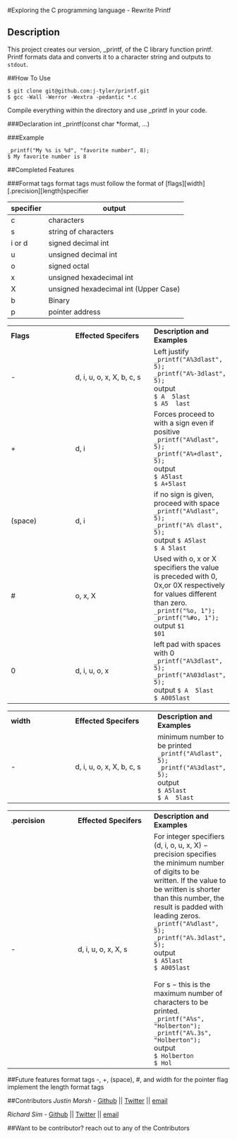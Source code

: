 #Exploring the C programming language - Rewrite Printf
## Description
This project creates our version, _printf, of the C library function printf. Printf formats data and converts it to a character string and outputs to `stdout`. 

##How To Use
```
$ git clone git@github.com:j-tyler/printf.git
$ gcc -Wall -Werror -Wextra -pedantic *.c
```
Compile everything within the directory and use _printf in your code.

###Declaration
int _printf(const char *format, ...)

###Example
```
_printf("My %s is %d", "favorite number", 8);
$ My favorite number is 8
```

##Completed Features

###Format tags
format tags must follow the format of [flags][width][.precision][length]specifier

| **specifier** | **output**                            |
|---------------|---------------------------------------|
| c             | characters                            |
| s		| string of characters                  |
| i or d        | signed decimal int                    |
| u             | unsigned decimal int                  |
| o             | signed octal                          |
| x             | unsigned hexadecimal int              |
| X             | unsigned hexadecimal int (Upper Case) |
| b             | Binary                                |
| p             | pointer address                       |


<table class="tg">
  <col width="45%">
  <col width="65%">
  <tr>
    <td><b>Flags</b></td>
    <td><b>Effected Specifers</b></td>
    <td><b>Description and Examples</b> </td>
  </tr>
  <tr>
    <td>-</td>
    <td>d, i, u, o, x, X, b, c, s</td>
    <td>
	Left justify</br>
	<code>_printf("A%3dlast", 5);</code></br>
	<code>_printf("A%-3dlast", 5);</code></br>
	output</br>
	<code>$ A  5last</code></br>
        <code>$ A5  last</code></br>
    </td>
  </tr>
  <tr>
    <td>+</td>
    <td>d, i</td>
    <td>
      Forces proceed to with a sign even if positive</br>
      <code>_printf("A%dlast", 5);</code></br>
      <code>_printf("A%+dlast", 5);</code></br>
    output</br>
      <code>$ A5last</code></br>
      <code>$ A+5last</code></br>
    </td>
  </tr>
  <tr>
    <td>(space)</td>
    <td>d, i</td>
    <td>
    if no sign is given, proceed with space
      <code>_printf("A%dlast", 5);</code></br>
      <code>_printf("A% dlast", 5);</code></br>
    output
      <code>$ A5last</code></br>
      <code>$ A 5last</code></br>
    </td>
  </tr>
  <tr>
    <td>#</td>
    <td>o, x, X </td>
    <td>
    Used with o, x or X specifiers the value is preceded with 0, 0x,or 0X respectively for values different than zero.
      <code>_printf("%o, 1");</code></br>
      <code>_printf("%#o, 1");</code></br>
    output
      <code>$1</code></br>
      <code>$01</code></br>
    </td>
  </tr>
  <tr>
    <td>0</td>
    <td>d, i, u, o, x</td>
    <td>
     left pad with spaces with 0
      <code>_printf("A%3dlast", 5);</code></br>
      <code>_printf("A%03dlast", 5);</code></br>
    output
      <code>$ A  5last</code></br>
      <code>$ A005last</code></br>
    </td>
  </tr>
</table>


<table class="tg">
  <col width="45%">
  <col width="65%">
  <tr>
    <td><b>width</b></td>
    <td><b>Effected Specifers</b></td>
    <td><b>Description and Examples</b> </td>
  </tr>
  <tr>
    <td>-</td>
    <td>d, i, u, o, x, X, b, c, s</td>
    <td>
	minimum number to be printed</br>
	<code>_printf("A%dlast", 5);</code></br>
	<code>_printf("A%3dlast", 5);</code></br>
	output</br>
	<code>$ A5last</code></br>
        <code>$ A  5last</code></br>
    </td>
  </tr>
</table>

<table class="tg">
  <col width="45%">
  <col width="65%">
  <tr>
    <td><b>.percision</b></td>
    <td><b>Effected Specifers</b></td>
    <td><b>Description and Examples</b> </td>
  </tr>
  <tr>
    <td>-</td>
    <td>d, i, u, o, x, X, s</td>
    <td>
	For integer specifiers (d, i, o, u, x, X) − precision specifies the minimum number of digits to be written. If the value to be written is shorter than this number, the result is padded with leading zeros.</br>
	<code>_printf("A%dlast", 5);</code></br>
	<code>_printf("A%.3dlast", 5);</code></br>
	output</br>
	<code>$ A5last</code></br>
        <code>$ A005last</code></br>
	</br>
	For s − this is the maximum number of characters to be printed.</br>
	<code>_printf("A%s", "Holberton");</code></br>
	<code>_printf("A%.3s", "Holberton");</code></br>
	output</br>
	<code>$ Holberton</code></br>
        <code>$ Hol</code></br>
    </td>
  </tr>
</table>
##Future features
format tags -, +, (space), #, and width for the pointer flag
implement the length format tags

##Contributors
*Justin Marsh* - [Github](https://github.com/j-tyler) || [Twitter](https://twitter.com/dogonthecircuit) || [email](justin.marsh@holbertonschool.com)

*Richard Sim* - [Github](https://github.com/rdsim8589) || [Twitter](https://twitter.com/richard_d_sim) || [email](richard.sim@holbertonschool.com)

##Want to be contributor?
reach out to any of the Contributors
